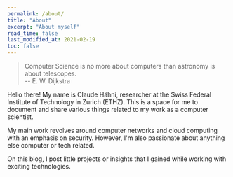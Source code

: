```yaml
---
permalink: /about/
title: "About"
excerpt: "About myself"
read_time: false
last_modified_at: 2021-02-19
toc: false
---
```


> Computer Science is no more about computers than astronomy is about
> telescopes.  
-- E. W. Dijkstra

Hello there! My name is Claude Hähni, researcher at the Swiss Federal Institute of
Technology in Zurich (ETHZ).
This is a space for me to document and share various things related to my work
as a computer scientist.

My main work revolves around computer networks and cloud computing with an emphasis on
security.
However, I'm also passionate about anything else computer or tech related.

On this blog, I post little projects or insights that I gained while working
with exciting technologies.